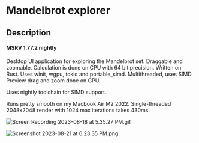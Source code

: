 # Mandelbrot explorer

## Description
#### MSRV 1.77.2 nightly
Desktop UI application for exploring the Mandelbrot set. Draggable and zoomable.
Calculation is done on CPU with 64 bit precision.
Written on Rust. Uses winit, wgpu, tokio and portable_simd.
Multithreaded, uses SIMD.
Preview drag and zoom done on GPU.

Uses nightly toolchain for SIMD support.

Runs pretty smooth on my Macbook Air M2 2022.
Single-threaded 2048x2048 render with 1024 max iterations takes 430ms.

![Screen Recording 2023-08-18 at 5.35.27 PM.gif](doc/Screen%20Recording%202023-08-18%20at%205.35.27%20PM.gif)

![Screenshot 2023-08-21 at 6.23.35 PM.png](doc/Screenshot%202023-08-21%20at%206.23.35%20PM.png)
